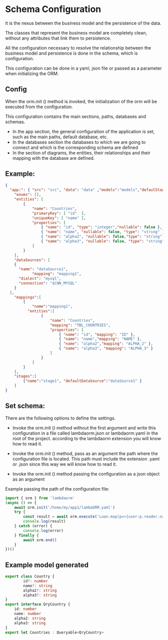 # Schema Configuration

It is the nexus between the business model and the persistence of the data.

The classes that represent the business model are completely clean, without any attributes that link them to persistence.

All the configuration necessary to resolve the relationship between the business model and persistence is done in the schema, which is configuration.

This configuration can be done in a yaml, json file or passed as a parameter when initializing the ORM.

## Config

When the orm.init () method is invoked, the initialization of the orm will be executed from the configuration.

This configuration contains the main sections, paths, databases and schemas.

- In the app section, the general configuration of the application is set, such as the main paths, default database, etc.
- In the databases section the databases to which we are going to connect and which is the corresponding schema are defined
- In the section of diagrams, the entities, their relationships and their mapping with the database are defined.

## Example:

```json
{
  "app:": { "src": "src", "data": "data" ,"models":"models","defaulStage": "stage1" },
	"enums": [],
	"entities": [
		{
			"name": "Countries",
			"primaryKey": [ "id"  ],
			"uniqueKey": [ "name" ],
			"properties": [
				{ "name": "id", "type": "integer","nullable": false },
				{ "name": "name", "nullable": false, "type": "string" },
				{ "name": "alpha2", "nullable": false,"type": "string","length": 2 },
				{ "name": "alpha3", "nullable": false, "type": "string", "length": 3 }
			]
		}
	],		
	"dataSources": [
    {
      "name": "dataSource1",
			"mapping": "mapping1",
      "dialect": "mysql",
      "connection": "$CNN_MYSQL"
    }
  ],
	"mappings":[
		{
			"name":"mapping1",
		  "entities":[
				{
					"name": "Countries",
					"mapping": "TBL_COUNTRIES",
					"properties": [
						{ "name": "id", "mapping": "ID" },
						{ "name": "name","mapping": "NAME" },
						{ "name": "alpha2","mapping": "ALPHA_2" },
						{ "name": "alpha3", "mapping": "ALPHA_3" }
					]
				}
			]
		}
	],
	"stages":[
		{"name":"stage1", "defaultDataSource":"dataSource1" }
	]
}
```

## Set schema:

There are the following options to define the settings.

- Invoke the orm.init () method without the first argument and write this configuration in a file called lambdaorm.json or lambdaorm.yaml in the root of the project.
according to the lambdaorm extension you will know how to read it.

- Invoke the orm.init () method, pass as an argument the path where the configuration file is located.
This path must include the extension .yaml or .json since this way we will know how to read it.

- Invoke the orm.init () method passing the configuration as a json object as an argument

Example passing the path of the configuration file:

```ts
import { orm } from 'lambdaorm'
(async () => {
	await orm.init('/home/my/app1/lambaORM.yaml')
	try {		
		const result = await orm.execute('Loan.map(p=>{user:p.reader.name,book:p.book.title,date:p.date})')
		console.log(result)	
	} catch (error) {
		console.log(error)
	} finally {
		await orm.end()
	}
})()
```

## Example model generated

``` ts
export class Country {
		id?: number
		name?: string
		alpha2?: string
		alpha3?: string
}
export interface QryCountry {
	id: number
	name: number
	alpha2: string
	alpha3: string
}
export let Countries : Queryable<QryCountry>		
```
